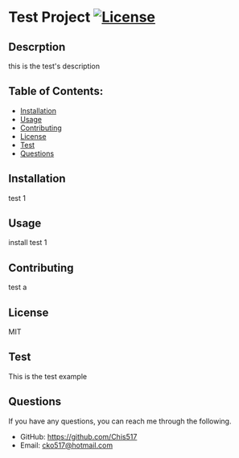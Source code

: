 # Test Project [![License](https://img.shields.io/badge/License-MIT-blue.svg)](https://opensource.org/licenses/MIT)

## Descrption
this is the test's description

## Table of Contents:
  * [Installation](#installation)
  * [Usage](#usage)
  * [Contributing](#contributing)
  * [License](#license)
  * [Test](#test)
  * [Questions](#questions)

## Installation
test 1

## Usage
install test 1

## Contributing
test a

## License
MIT

## Test
This is the test example

## Questions
If you have any questions, you can reach me through the following.
   * GitHub: https://github.com/Chis517
   * Email: cko517@hotmail.com
